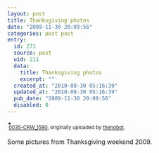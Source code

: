 ```yaml
---
layout: post
title: Thanksgiving photos
date: "2009-11-30 20:09:56"
categories: post post
entry:
  id: 271
  source: post
  uid: 211
  data:
    title: Thanksgiving photos
    excerpt: ""
  created_at: "2010-08-30 05:16:39"
  updated_at: "2010-08-30 05:16:39"
  pub_date: "2009-11-30 20:09:56"
  disabled: 0
---
```


<div style="text-align: left; padding: 3px;">
<a href="http://www.flickr.com/photos/thenobot/4137620304/" title="photo sharing"><img src="https://farm3.static.flickr.com/2767/4137620304_1edf457259.jpg" style="border: solid 2px #000000;" alt="" /></a>
<br />
<span style="font-size: 0.8em; margin-top: 0px;"><a href="http://www.flickr.com/photos/thenobot/4137620304/">0035-CRW_1580</a>, originally uploaded by <a href="http://www.flickr.com/people/thenobot/">thenobot</a>.</span>
</div>
<p>
Some pictures from Thanksgiving weekend 2009.
</p>
